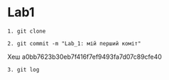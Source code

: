 # Lab1
   ```shell script
1. git clone
```
 ```shell script
2. git commit -m "Lab_1: мій перший коміт"
```
Хеш a0bb7623b30eb7f416f7ef9493fa7d07c89cfe40
 ```shell script
3. git log
```